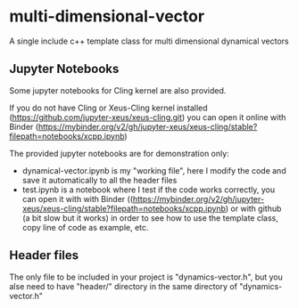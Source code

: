# multi-dimensional-vector
A single include c++ template class for multi dimensional dynamical vectors

## Jupyter Notebooks
Some jupyter notebooks for Cling kernel are also provided. 

If you do not have Cling or Xeus-Cling kernel installed (https://github.com/jupyter-xeus/xeus-cling.git) you can open it online with Binder (https://mybinder.org/v2/gh/jupyter-xeus/xeus-cling/stable?filepath=notebooks/xcpp.ipynb)

The provided jupyter notebooks are for demonstration only:
- dynamical-vector.ipynb is my "working file", here I modify the code and save it automatically to all the header files
- test.ipynb is a notebook where I test if the code works correctly, you can open it with with Binder ((https://mybinder.org/v2/gh/jupyter-xeus/xeus-cling/stable?filepath=notebooks/xcpp.ipynb) or with github (a bit slow but it works) in order to see how to use the template class, copy line of code as example, etc.

## Header files
The only file to be included in your project is "dynamics-vector.h", but you alse need to have "header/" directory in the same directory of "dynamics-vector.h"

